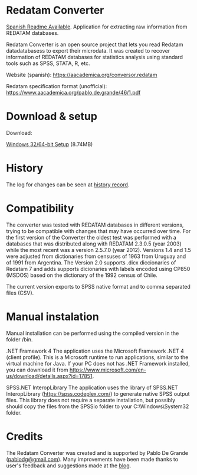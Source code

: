 ﻿# Redatam Converter
[Spanish Readme Available](https://github.com/discontinuos/redatam-converter/blob/master/README.md).
Application for extracting raw information from REDATAM databases.
 
Redatam Converter is an open source project that lets you read Redatam datadatabasess to export their microdata. It was created to recover information of REDATAM databases for statistics analysis using standard tools such as SPSS, STATA, R, etc.

Website (spanish): https://aacademica.org/conversor.redatam 

Redatam specification format (unofficial): https://www.aacademica.org/pablo.de.grande/46/1.pdf

# Download & setup

Download: 

[Windows 32/64-bit Setup](https://github.com/discontinuos/redatam-converter/blob/master/release/setup-win32.exe?raw=true) (8.74MB)

# History

The log for changes can be seen at [history record](https://github.com/discontinuos/redatam-converter/blob/master/HISTORY-EN.md).


# Compatibility
 
The converter was tested with REDATAM databases in different versions, trying to be compatible with changes that may have occurred over time. For the first version of the Converter the oldest test was performed with a databases that was distributed along with REDATAM 2.3.0.5 (year 2003) while the most recent was a version 2.5.7.0 (year 2012). Versions 1.4 and 1.5 were adjusted from dictionaries from censuses of 1963 from Uruguay and of 1991 from Argentina. The Version 2.0 supports .dicx diccionaries of Redatam 7 and adds supports dicionaries with labels encoded using CP850 (MSDOS) based on the dictionary of the 1992 census of Chile.
 
The current version exports to SPSS native format and to comma separated files (CSV). 
 
# Manual instalation
 
Manual installation can be performed using the compiled version in the folder /bin.
 
.NET Framework 4 
The application uses the Microsoft Framework .NET 4 (client profile). This is a Microsoft runtime to run applications, similar to the virtual machine for Java. If your PC does not has  .NET Framework installed, you can download it from https://www.microsoft.com/en-us/download/details.aspx?id=17851.
 
SPSS.NET InteropLibrary 
The application uses the library of SPSS.NET InteropLibrary (https://spss.codeplex.com/) to generate native SPSS output files. This library does not require a separate installation, but possibly should copy the files from the SPSSio folder to your C:\Windows\System32 folder.


# Credits

The Redatam Converter was created and is supported by Pablo De Grande (pablodg@gmail.com). Many improvements have been made thanks to user's feedback and suggestions made at the [blog](http://idiscontinuos.wordpress.com/2015/03/21/convirtiendo-bases-redatam-a-spss/). 
